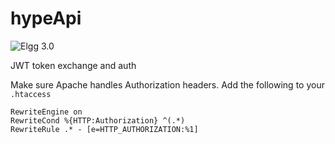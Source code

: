 hypeApi
=======
![Elgg 3.0](https://img.shields.io/badge/Elgg-3.0-orange.svg?style=flat-square)

JWT token exchange and auth

Make sure Apache handles Authorization headers. Add the following to your `.htaccess`

```
RewriteEngine on
RewriteCond %{HTTP:Authorization} ^(.*)
RewriteRule .* - [e=HTTP_AUTHORIZATION:%1]
```